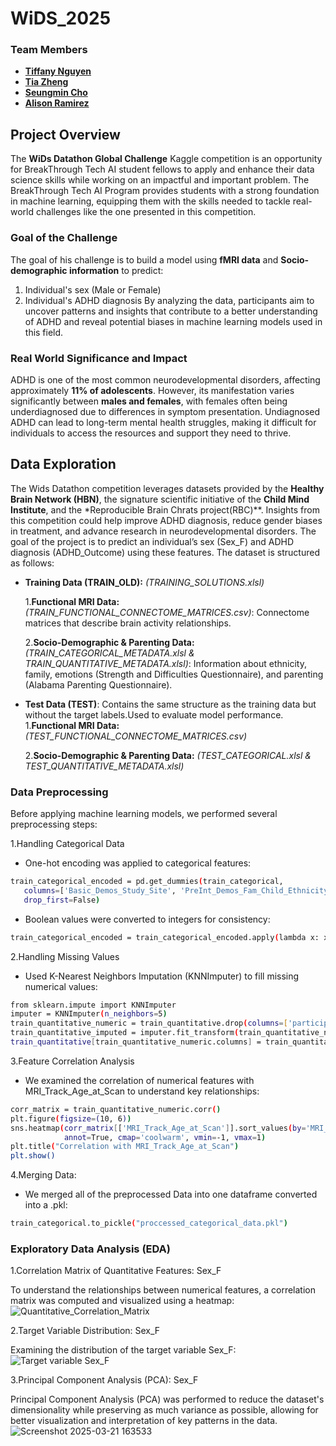 # WiDS_2025

### Team Members 
- **[Tiffany Nguyen](https://github.com/p1nkuu)**
- **[Tia Zheng](https://github.com/tiaz26)**
- **[Seungmin Cho](https://github.com/ojnim)**
- **[Alison Ramirez](https://github.com/AliRH02)**

## Project Overview
The **WiDs Datathon Global Challenge** Kaggle competition is an opportunity for BreakThrough Tech AI student fellows to apply and enhance their data science skills while working on an impactful and important problem. The BreakThrough Tech AI Program provides students with a strong foundation in machine learning, equipping them with the skills needed to tackle real-world challenges like the one presented in this competition.
### Goal of the Challenge 
The goal of his challenge is to build a model using **fMRI data** and **Socio-demographic information** to predict:
1. Individual's sex (Male or Female)
2. Individual's ADHD diagnosis
By analyzing the data, participants aim to uncover patterns and insights that contribute to a better understanding of ADHD and reveal potential biases in machine learning models used in this field.

### Real World Significance and Impact
ADHD is one of the most common neurodevelopmental disorders, affecting approximately **11% of adolescents**. However, its manifestation varies significantly between **males and females**, with females often being underdiagnosed due to differences in symptom presentation. Undiagnosed ADHD can lead to long-term mental health struggles, making it difficult for individuals to access the resources and support they need to thrive.

## Data Exploration 
The Wids Datathon competition leverages datasets provided by the **Healthy Brain Network (HBN)**, the signature scientific initiative of the **Child Mind Institute**, and the *Reproducible Brain Chrats project(RBC)**. Insights from this competition could help improve ADHD diagnosis, reduce gender biases in treatment, and advance research in neurodevelopmental disorders. The goal of the project is to predict an individual’s sex (Sex_F) and ADHD diagnosis (ADHD_Outcome) using these features.
The dataset is structured as follows:
- **Training Data (TRAIN_OLD):** *(TRAINING_SOLUTIONS.xlsl)*
  
  1.**Functional MRI Data:** *(TRAIN_FUNCTIONAL_CONNECTOME_MATRICES.csv)*: Connectome matrices that describe brain activity relationships.
  
  2.**Socio-Demographic & Parenting Data:** *(TRAIN_CATEGORICAL_METADATA.xlsl & TRAIN_QUANTITATIVE_METADATA.xlsl)*: Information about ethnicity, family,
     emotions (Strength and Difficulties Questionnaire), and parenting (Alabama Parenting Questionnaire).
  
- **Test Data (TEST)**: Contains the same structure as the training data but without the target labels.Used to evaluate model performance.
    1.**Functional MRI Data:** *(TEST_FUNCTIONAL_CONNECTOME_MATRICES.csv)*

    2.**Socio-Demographic & Parenting Data:** *(TEST_CATEGORICAL.xlsl & TEST_QUANTITATIVE_METADATA.xlsl)*

### Data Preprocessing
Before applying machine learning models, we performed several preprocessing steps:

1.Handling Categorical Data
- One-hot encoding was applied to categorical features:
```bash
train_categorical_encoded = pd.get_dummies(train_categorical, 
   columns=['Basic_Demos_Study_Site', 'PreInt_Demos_Fam_Child_Ethnicity', 'MRI_Track_Scan_Location'], 
   drop_first=False)
```
- Boolean values were converted to integers for consistency:
```bash
train_categorical_encoded = train_categorical_encoded.apply(lambda x: x.astype(int) if x.dtype == 'bool' else x)
```
2.Handling Missing Values
- Used K-Nearest Neighbors Imputation (KNNImputer) to fill missing numerical values:
```bash
from sklearn.impute import KNNImputer
imputer = KNNImputer(n_neighbors=5)
train_quantitative_numeric = train_quantitative.drop(columns=['participant_id'])
train_quantitative_imputed = imputer.fit_transform(train_quantitative_numeric)
train_quantitative[train_quantitative_numeric.columns] = train_quantitative_imputed
```
3.Feature Correlation Analysis
- We examined the correlation of numerical features with MRI_Track_Age_at_Scan to understand key relationships:
```bash
corr_matrix = train_quantitative_numeric.corr()
plt.figure(figsize=(10, 6))
sns.heatmap(corr_matrix[['MRI_Track_Age_at_Scan']].sort_values(by='MRI_Track_Age_at_Scan', ascending=False), 
            annot=True, cmap='coolwarm', vmin=-1, vmax=1)
plt.title("Correlation with MRI_Track_Age_at_Scan")
plt.show()
```
4.Merging Data: 
- We merged all of the preprocessed Data into one dataframe converted into a .pkl:
```bash
train_categorical.to_pickle("proccessed_categorical_data.pkl")
```

### Exploratory Data Analysis (EDA)

1.Correlation Matrix of Quantitative Features: Sex_F

To understand the relationships between numerical features, a correlation matrix was computed and visualized using a heatmap:
![Quantitative_Correlation_Matrix](https://github.com/user-attachments/assets/7c8968ce-d233-49df-a2bb-ec53ef23421c)

2.Target Variable Distribution: Sex_F

Examining the distribution of the target variable Sex_F:
![Target variable Sex_F](https://github.com/user-attachments/assets/73b628d2-7eda-4ae7-8b67-41d4434154d1)

3.Principal Component Analysis (PCA): Sex_F

Principal Component Analysis (PCA) was performed to reduce the dataset's dimensionality while preserving as much variance as possible, allowing for better visualization and interpretation of key patterns in the data.
![Screenshot 2025-03-21 163533](https://github.com/user-attachments/assets/0b2c48e7-716a-43e7-92ac-0d26647be50b)


